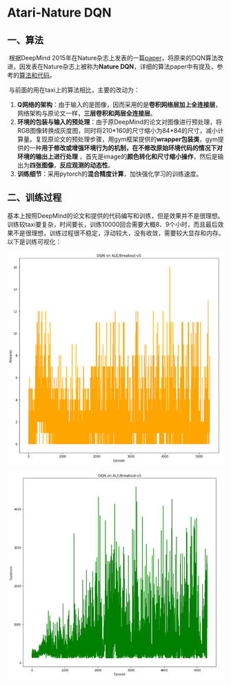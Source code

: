 # Atari-Nature DQN

## 一、算法

​	根据DeepMind 2015年在Nature杂志上发表的一篇[paper](https://daiwk.github.io/assets/dqn.pdf)，将原来的DQN算法改进，因发表在Nature杂志上被称为**Nature DQN**，详细的算法paper中有提及，参考的[算法和代码](https://github.com/deepmind/dqn/tree/master)。

​	与前面的用在taxi上的算法相比，主要的改动为：

1. **Q网络的架构**：由于输入的是图像，因而采用的是**卷积网络层加上全连接层**，网络架构与原论文一样，**三层卷积和两层全连接层**。
2. **环境的包装与输入的预处理**：由于原DeepMind的论文对图像进行预处理，将RGB图像转换成灰度图，同时将210\*160的尺寸缩小为84\*84的尺寸，减小计算量。复现原论文的预处理步骤，用gym框架提供的**wrapper包装类**，gym提供的一种**用于修改或增强环境行为的机制，在不修改原始环境代码的情况下对环境的输出上进行处理** ，首先是image的**颜色转化和尺寸缩小操作**，然后是输出为**四张图像**，**反应观测的动态性**。
3. **训练细节**：采用pytorch的**混合精度计算**，加快强化学习的训练速度。

## 二、训练过程

​	基本上按照DeepMind的论文和提供的代码编写和训练，但是效果并不是很理想。训练较taxi要复杂，时间要长，训练10000回合需要大概8、9个小时，而且最后效果不是很理想，训练过程很不稳定，浮动较大，没有收敛，需要较大显存和内存。以下是训练可视化：

![rewards](./atari_DQN_pytorch/figure/rewards.png)

![durations](./atari_DQN_pytorch/figure/durations.png)